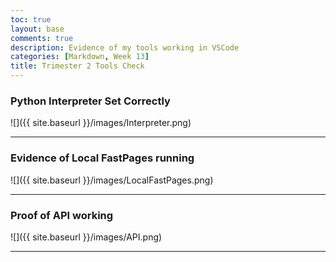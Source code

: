 ```yaml
---
toc: true
layout: base
comments: true
description: Evidence of my tools working in VSCode
categories: [Markdown, Week 13]
title: Trimester 2 Tools Check
---
```


### Python Interpreter Set Correctly

![]({{ site.baseurl }}/images/Interpreter.png)

---

### Evidence of Local FastPages running

![]({{ site.baseurl }}/images/LocalFastPages.png)

---

### Proof of API working

![]({{ site.baseurl }}/images/API.png)

---
